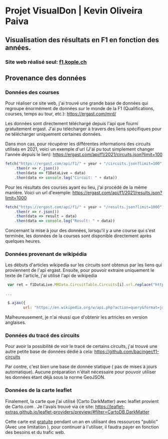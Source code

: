 # Projet VisualDon | Kevin Oliveira Paiva
## Visualisation des résultats en F1 en fonction des années.

### Site web réalisé seul: [f1.kople.ch](https://f1.kople.ch)

## Provenance des données

### Données des courses
Pour réaliser ce site web, j'ai trouvé une grande base de données qui regroupe énormément de données sur le monde de la F1 (Qualifications, courses, temps au tour, etc.): https://ergast.com/mrd/

Les données sont directement téléchargé depuis l'api que fourni gratuitement ergast. J'ai pu télécharger à travers des liens spécifiques pour ne télécharger uniquement certaines données. 

Dans mon cas, pour récupérer les différentes informations des circuits utilisés en 2021, voici un exemple d'url (J'ai pu tout simplement changer l'année depuis le lien): https://ergast.com/api/f1/2021/circuits.json?limit=100

```javascript
fetch("https://ergast.com/api/f1/" + year + "/circuits.json?limit=100")
    .then(r => r.json())
    .then(data => f1DataLive = data)
    .then(data => console.log("Circuit: " + data))

```

Pour les résultats des courses ayant eu lieu, j'ai procédé de la même manière. Voici un url d'exemple:
https://ergast.com/api/f1/2021/results.json?limit=1000

```javascript
fetch("https://ergast.com/api/f1/" + year + "/results.json?limit=1000")
    .then(r => r.json())
    .then(data => result = data)
    .then(data => console.log("Result: " + data))

```

Concernant la mise à jour des données, lorsqu'il y a une course qui s'est terminée, les données de la courses sont disponible directement après quelques heures.

### Données provenant de wikipédia
Les débuts d'articles wikipedia sur les circuits sont obtenus par les liens qui proviennent de l'api ergast. Ensuite, pour pouvoir extraire uniquement le texte de l'article, j'ai utilisé l'api de wikipedia 

```javascript
 var ret = f1DataLive.MRData.CircuitTable.Circuits[i].url.replace("http:\/\/en.wikipedia.org\/wiki\/", "");

...

 $.ajax({
        url: "https://en.wikipedia.org/w/api.php?action=query&format=json&prop=extracts&titles=" + ret + "&exsentences=3&exintro=1&explaintext=1&exsectionformat=plain&origin=*&redirects",
```

Malheureusement, je n'ai réussi que d'obtenir les artricles en version anglaises.

### Données du tracé des circuits
Pour avoir la possibilité de voir le tracé de certains circuits, j'ai trouvé une autre petite base de données dédié à cela: https://github.com/bacinger/f1-circuits

Par contre, c'est bien une base de donnée statique ( pas de mises à jours automatique). Aucune préparation n'était nécessaire pour pouvoir utiliser les données étant déjà sous la norme GeoJSON.

### Données de la carte leaflet
Finalement, la carte que j'ai utilisé (Carto DarkMatter) avec leaflet provient de Carto.com . Je l'avais trouvé via ce site: https://leaflet-extras.github.io/leaflet-providers/preview/#filter=CartoDB.DarkMatter

Cette carte est [gratuite](https://carto.com/pricing/) pendant un an en utilisant des ressources "public" (Avec une limitation ), pour continuer à l'utiliser, il faudra payer en fonction des besoins et du trafic web.



